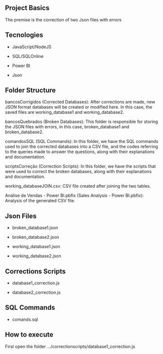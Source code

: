 <h2>Project Basics</h2>

<p>The premise is the correction of two Json files with errors</p>



## Tecnologies 

* JavaScript/NodeJS

* SQL/SQLOnline

* Power BI

* Json



<h2>Folder Structure</h2>

bancosCorrigidos (Corrected Databases): After corrections are made, new JSON format databases will be created or modified here. In this case, the saved files are working_database1 and working_database2.



bancosQuebrados (Broken Databases): This folder is responsible for storing the JSON files with errors, in this case, broken_database1 and broken_database2.



comandosSQL (SQL Commands): In this folder, we have the SQL commands used to join the corrected databases into a CSV file, and the codes referring to the queries made to answer the questions, along with their explanations and documentation.



scriptsCorreção (Correction Scripts): In this folder, we have the scripts that were used to correct the broken databases, along with their explanations and documentation.



working_databaseJOIN.csv: CSV file created after joining the two tables.



Análise de Vendas - Power BI.pbfix (Sales Analysis - Power BI.pbfix): Analysis of the generated CSV file.



## Json Files

* broken_database1.json

* broken_database2.json

* working_database1.json

* working_database2.json



## Corrections Scripts

* database1_correction.js

* database2_correction.js



## SQL Commands

* comands.sql



<h2>How to execute</h2>

<p>First open the folder .../correctionscripts/database1_correction.js</p>
